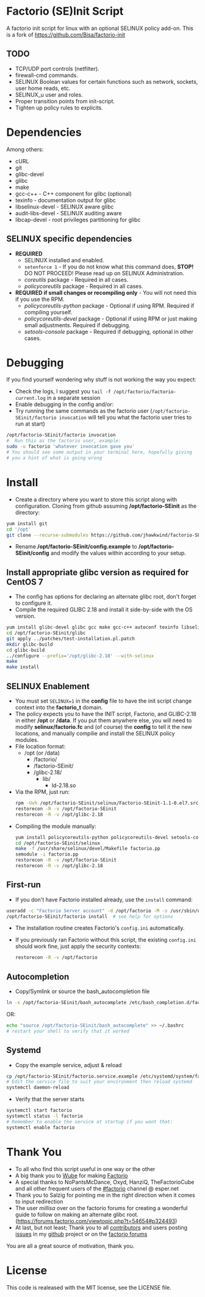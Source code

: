 # Factorio (SE)Init Script
A factorio init script for linux with an optional SELINUX policy add-on.
This is a fork of https://github.com/Bisa/factorio-init

## TODO
 * TCP/UDP port controls (netfilter).
 * firewall-cmd commands.
 * SELINUX Boolean values for certain functions such as network, sockets, user home reads, etc.
 * SELINUX_u user and roles.
 * Proper transition points from init-script.
 * Tighten up policy rules to explicits.

# Dependencies
 Among others:
 - cURL
 - git
 - glibc-devel
 - glibc
 - make
 - gcc-c++ - C++ component for glibc (optional)
 - texinfo - documentation output for glibc
 - libselinux-devel - SELINUX aware glibc
 - audit-libs-devel - SELINUX auditing aware
 - libcap-devel - root privileges partitioning for glibc

## SELINUX specific dependencies
   - **REQUIRED**
     - SELINUX installed and enabled.
     - `setenforce 1` - If you do not know what this command does, **STOP!** DO NOT PROCEED! Please read up on SELINUX Administration.
     - _coreutils_ package - Required in all cases.
     - _policycoreutils_ package - Required in all cases.
   - **REQUIRED if small changes or recompiling only** - You will not need this if you use the RPM.
     - _policycoreutils-python_ package - Optional if using RPM. Required if compiling yourself.
     - _policycoreutils-devel_ package - Optional if using RPM or just making small adjustments. Required if debugging.
     - _setools-console_ package - Required if debugging, optional in other cases.


# Debugging
 If you find yourself wondering why stuff is not working the way you expect:
 - Check the logs, I suggest you `tail -f /opt/factorio/factorio-current.log` in a separate session
 - Enable debugging in the config and/or:
 - Try running the same commands as the factorio user (`/opt/factorio-SEinit/factorio invocation` will tell you what the factorio user tries to run at start)

 ```bash
 /opt/factorio-SEinit/factorio invocation
 #  Run this as the factorio user, example:
 sudo -u factorio 'whatever invocation gave you'
 # You should see some output in your terminal here, hopefully giving
 # you a hint of what is going wrong
 ```

# Install
- Create a directory where you want to store this script along with configuration. Cloning from github assuming **/opt/factorio-SEinit** as the directory:

 ```bash
 yum install git
 cd '/opt'
 git clone --recurse-submodules https://github.com/jhawkwind/factorio-SEinit
 ```
 
- Rename **/opt/factorio-SEinit/config.example** to **/opt/factorio-SEinit/config** and modify the values within according to your setup.

## Install appropriate glibc version as required for CentOS 7

- The config has options for declaring an alternate glibc root, don't forget to configure it.
- Compile the required GLIBC 2.18 and install it side-by-side with the OS version.
```bash
yum install glibc-devel glibc gcc make gcc-c++ autoconf texinfo libselinux-devel audit-libs-devel libcap-devel
cd /opt/factorio-SEinit/glibc
git apply ../patches/test-installation.pl.patch
mkdir glibc-build
cd glibc-build
../configure --prefix='/opt/glibc-2.18' --with-selinux
make
make install
```

## SELINUX Enablement
- You must set `SELINUX=1` in the **config** file to have the init script change context into the **factorio_t** domain.
- The policy expects you to have the INIT script, Factorio, and GLIBC-2.18 in either **/opt** or **/data**. If you put them
  anywhere else, you will need to modify **selinux/factorio.fc** and (of course) the **config** to tell it the new locations,
  and manually compilie and install the SELINUX policy modules.
- File location format:
  * /opt (or /data)
    * /factorio/
    * /factorio-SEinit/
    * /glibc-2.18/
      * lib/
        * ld-2.18.so
- Via the RPM, just run:
  ```bash
  rpm -Uvh /opt/factorio-SEinit/selinux/Factorio-SEinit-1.1-0.el7.src.rpm
  restorecon -R -v /opt/factorio-SEinit
  restorecon -R -v /opt/glibc-2.18
  ```
- Compiling the module manually:
  ```bash
  yum install policycoreutils-python policycoreutils-devel setools-console
  cd /opt/factorio-SEinit/selinux
  make -f /usr/share/selinux/devel/Makefile factorio.pp
  semodule -i factorio.pp
  restorecon -R -v /opt/factorio-SEinit
  restorecon -R -v /opt/glibc-2.18
  ```

## First-run
- If you don't have Factorio installed already, use the `install` command:

 ```bash
 useradd -c "Factorio Server account" -d /opt/factorio -M -s /usr/sbin/nologin -Z system_u -r factorio
 /opt/factorio-SEinit/factorio install  # see help for options
 ```

- The installation routine creates Factorio's `config.ini` automatically.

- If you previously ran Factorio without this script, the existing `config.ini` should work fine, just apply the security contexts:
  ```bash
  restorecon -R -v /opt/factorio
  ```

## Autocompletion
- Copy/Symlink or source the bash_autocompletion file

 ```bash
 ln -s /opt/factorio-SEinit/bash_autocomplete /etc/bash_completion.d/factorio
 ```
 OR:
 ```bash
 echo "source /opt/factorio-SEinit/bash_autocomplete" >> ~/.bashrc
 # restart your shell to verify that it worked
 ```

## Systemd
- Copy the example service, adjust & reload

 ```bash
 cp /opt/factorio-SEinit/factorio.service.example /etc/systemd/system/factorio.service
 # Edit the service file to suit your environment then reload systemd
 systemctl daemon-reload
 ```

- Verify that the server starts

 ```bash
 systemctl start factorio
 systemctl status -l factorio
 # Remember to enable the service at startup if you want that:
 systemctl enable factorio
 ```

# Thank You
- To all who find this script useful in one way or the other
- A big thank you to [Wube](https://www.factorio.com/team) for making [Factorio](https://www.factorio.com/)
- A special thanks to NoPantsMcDance, Oxyd, HanziQ, TheFactorioCube and all other frequent users of the [#factorio](irc://irc.esper.net/#factorio) channel @ esper.net
- Thank you to Salzig for pointing me in the right direction when it comes to input redirection
-  The user _millisa_ over on the factorio forums for creating a wonderful guide to follow on making an alternate glibc root. (https://forums.factorio.com/viewtopic.php?t=54654#p324493)
- At last, but not least; Thank you to all [contributors](https://github.com/Bisa/factorio-init/graphs/contributors) and users posting [issues](https://github.com/Bisa/factorio-init/issues) in my [github](https://github.com/Bisa/factorio-init/) project or on the [factorio forums](https://forums.factorio.com/viewtopic.php?f=133&t=13874)

You are all a great source of motivation, thank you.

# License
This code is realeased with the MIT license, see the LICENSE file.
